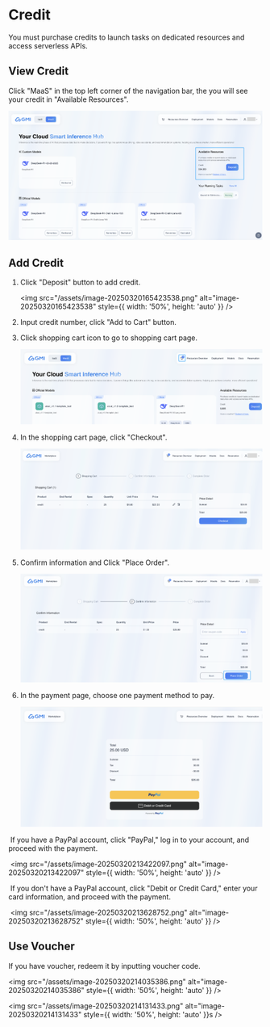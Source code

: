 # Credit
You must purchase credits to launch tasks on dedicated resources and access serverless APIs.

## View Credit
Click "MaaS" in the top left corner of the navigation bar, the you will see your credit in "Available Resources".

![image-20250320165316345](/assets/image-20250320165316345.png)

## Add Credit

1. Click "Deposit" button to add credit.

   <img src="/assets/image-20250320165423538.png" alt="image-20250320165423538" style={{ width: '50%', height: 'auto' }} />

2. Input credit number, click "Add to Cart" button.

3. Click shopping cart icon to go to shopping cart page.

   ![image-20250320165549612](/assets/image-20250320165549612.png)

4. In the shopping cart page, click "Checkout".

   ![image-20250320165739902](/assets/image-20250320165739902.png)

5. Confirm information and Click "Place Order".

   ![image-20250320170022850](/assets/image-20250320170022850.png)

6. In the payment page, choose one payment method to pay. 

   ![image-20250320170646421](/assets/image-20250320170646421.png)

​       If you have a PayPal account, click "PayPal," log in to your account, and proceed with the payment.

​      <img src="/assets/image-20250320213422097.png" alt="image-20250320213422097" style={{ width: '50%', height: 'auto' }} />

​      If you don't have a PayPal account, click "Debit or Credit Card," enter your card information, and proceed with the payment.

​      <img src="/assets/image-20250320213628752.png" alt="image-20250320213628752" style={{ width: '50%', height: 'auto' }} />

## Use Voucher

If you have voucher, redeem it by inputting voucher code.

<img src="/assets/image-20250320214035386.png" alt="image-20250320214035386" style={{ width: '50%', height: 'auto' }} />

<img src="/assets/image-20250320214131433.png" alt="image-20250320214131433" style={{ width: '50%', height: 'auto' }}s />